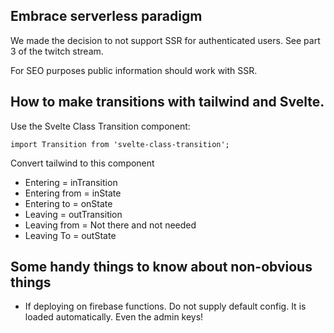 ## Embrace serverless paradigm
We made the decision to not support SSR for authenticated users. See part 3 of the twitch stream.

For SEO purposes public information should work with SSR.

## How to make transitions with tailwind and Svelte.

Use the Svelte Class Transition component:

``
  import Transition from 'svelte-class-transition';
``

Convert tailwind to this component

- Entering = inTransition
- Entering from = inState
- Entering to = onState
- Leaving = outTransition
- Leaving from = Not there and not needed
- Leaving To = outState


## Some handy things to know about non-obvious things
- If deploying on firebase functions. Do not supply default config. 
It is loaded automatically. Even the admin keys!